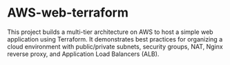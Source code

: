 # AWS-web-terraform
This project builds a multi-tier architecture on AWS to host a simple web application using Terraform. It demonstrates best practices for organizing a cloud environment with public/private subnets, security groups, NAT, Nginx reverse proxy, and Application Load Balancers (ALB).
